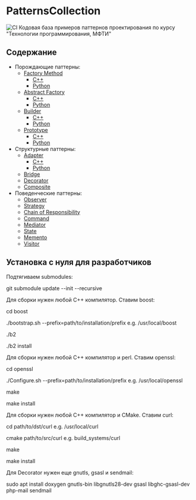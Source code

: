 # PatternsCollection
![CI](https://github.com/akhtyamovpavel/PatternsCollection/workflows/CI/badge.svg)
Кодовая база примеров паттернов проектирования по курсу "Технологии программирования, МФТИ"

## Содержание

* Порождающие паттерны:
  * [Factory Method](/FactoryMethod)
    * [C++](/FactoryMethod/cpp-source)
    * [Python](/FactoryMethod/python-source)
  * [Abstract Factory](/AbstractFactory)
    * [C++](/AbstractFactory/cpp-source)
    * [Python](/AbstractFactory/python-source)
  * [Builder](/Builder)
    * [C++](/Builder/cpp-source)
    * [Python](/Builder/python-source)
  * [Prototype](/Prototype)
    * [C++](/Prototype/cpp-source)
    * [Python](/Prototype/python-source)
* Структурные паттерны:
  * [Adapter](/Adapter)
    * [C++](/Adapter/cpp-source)
    * [Python](/Adapter/python-source)
  * [Bridge](/Bridge/cpp-source)
  * [Decorator](/Decorator/cpp-source)
  * [Composite](/Composite/cpp-source)
* Поведенческие паттерны:
  * [Observer](/Observer/cpp-source)
  * [Strategy](/Strategy/cpp-source)
  * [Chain of Responsibility](/ChainResponsibility/cpp-source)
  * [Command](/Command/cpp-source)
  * [Mediator](/Mediator/cpp-source)
  * [State](/State/cpp-source)
  * [Memento](/Memento/cpp-source)
  * [Visitor](/Visitor/cpp-source)

## Установка с нуля для разработчиков

Подтягиваем submodules:

git submodule update --init --recursive

Для сборки нужен любой C++ компилятор. Ставим boost:

cd boost

./bootstrap.sh --prefix=path/to/installation/prefix e.g. /usr/local/boost

./b2

./b2 install

Для сборки нужен любой C++ компилятор и perl. Ставим openssl:

cd openssl

./Configure.sh --prefix=path/to/installation/prefix e.g. /usr/local/openssl

make

make install

Для сборки нужен любой C++ компилятор и CMake. Ставим curl:

cd path/to/dst/curl e.g. /usr/local/curl

cmake path/to/src/curl e.g. build_systems/curl

make

make install

Для Decorator нужен еще gnutls, gsasl и sendmail:

sudo apt install doxygen gnutls-bin libgnutls28-dev gsasl libghc-gsasl-dev php-mail sendmail

